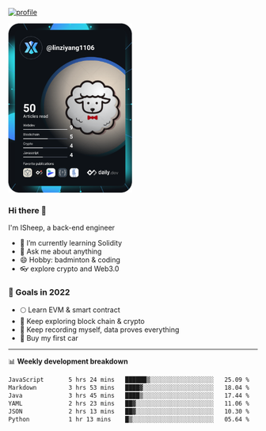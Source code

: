 [![profile](http://img.codelin.xyz/hello-im-isheep.svg)](https://www.calligrapher.ai/)

<a href="https://app.daily.dev/linziyang1106"><img src="/devcard.png" width="250" alt="ISheep's Dev Card"/></a>

### Hi there 🐏

I'm ISheep, a back-end engineer

- 🔭 I’m currently learning Solidity
- 💬 Ask me about anything
- 😄 Hobby: badminton & coding
- 👓 explore crypto and Web3.0

### 🚀 Goals in 2022
+ 🌕 Learn EVM & smart contract
+ 🤔 Keep exploring block chain & crypto
+ 🐏 Keep recording myself, data proves everything
+ 🚗 Buy my first car

-------

📊 **Weekly development breakdown**
<!--START_SECTION:waka-->

```text
JavaScript       5 hrs 24 mins   ██████▒░░░░░░░░░░░░░░░░░░   25.09 %
Markdown         3 hrs 53 mins   ████▓░░░░░░░░░░░░░░░░░░░░   18.04 %
Java             3 hrs 45 mins   ████▒░░░░░░░░░░░░░░░░░░░░   17.44 %
YAML             2 hrs 23 mins   ██▓░░░░░░░░░░░░░░░░░░░░░░   11.06 %
JSON             2 hrs 13 mins   ██▓░░░░░░░░░░░░░░░░░░░░░░   10.30 %
Python           1 hr 13 mins    █▒░░░░░░░░░░░░░░░░░░░░░░░   05.64 %
```

<!--END_SECTION:waka-->
